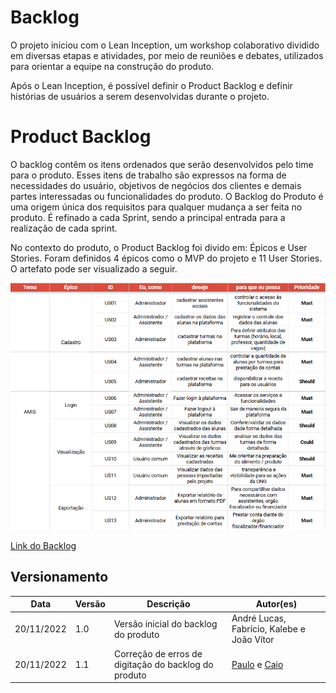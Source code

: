# Backlog

O projeto iniciou com o Lean Inception, um workshop colaborativo dividido em diversas etapas e atividades, por meio de reuniões e debates, utilizados para orientar a equipe na construção do produto.

Após o Lean Inception, é possível definir o Product Backlog e definir histórias de usuários a serem desenvolvidas durante o projeto.

# Product Backlog

O backlog contêm os itens ordenados que serão desenvolvidos pelo time para o produto. Esses itens de trabalho são expressos na forma de necessidades do usuário, objetivos de negócios dos clientes e demais partes interessadas ou funcionalidades do produto. O Backlog do Produto é uma origem única dos requisitos para qualquer mudança a ser feita no produto. É refinado a cada Sprint, sendo a principal entrada para a realização de cada sprint.

No contexto do produto, o Product Backlog foi divido em: Épicos e User Stories. Foram definidos 4 épicos como o MVP do projeto e 11 User Stories. O artefato pode ser visualizado a seguir.

![Backlog](../assets/backlog_1.2.png)

[Link do Backlog](https://docs.google.com/spreadsheets/d/17Bi-MHd1MYtOc6bwy8qAHqQTlhrCao5arH_KqRKX1n4/edit#gid=877927985)

## Versionamento

| Data | Versão | Descrição | Autor(es) |
|------|--------|-----------|-----------|
| 20/11/2022 |  1.0 | Versão inicial do backlog do produto | André Lucas, Fabrício, Kalebe e João Vítor |
| 20/11/2022 |  1.1 | Correção de erros de digitação do backlog do produto | [Paulo](https://github.com/paulohborba) e [Caio](https://github.com/CaioSulz) |
